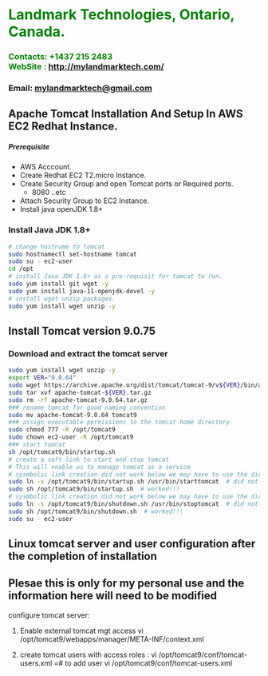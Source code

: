 #  **<span style="color:green">Landmark Technologies, Ontario, Canada.</span>**
### **<span style="color:green">Contacts: +1437 215 2483<br> WebSite : <http://mylandmarktech.com/></span>**
### **Email: mylandmarktech@gmail.com**

## Apache Tomcat Installation And Setup In AWS EC2 Redhat Instance.
##### Prerequisite
+ AWS Acccount.
+ Create Redhat EC2 T2.micro Instance.
+ Create Security Group and open Tomcat ports or Required ports.
   + 8080 ..etc
+ Attach Security Group to EC2 Instance.
+ Install java openJDK 1.8+

### Install Java JDK 1.8+ 

``` sh
# change hostname to tomcat
sudo hostnamectl set-hostname tomcat
sudo su - ec2-user
cd /opt 
# install Java JDK 1.8+ as a pre-requisit for tomcat to run.
sudo yum install git wget -y
sudo yum install java-11-openjdk-devel -y
# install wget unzip packages.
sudo yum install wget unzip -y
```
## Install Tomcat version 9.0.75
### Download and extract the tomcat server
``` sh
sudo yum install wget unzip -y
export VER="9.0.64"
sudo wget https://archive.apache.org/dist/tomcat/tomcat-9/v${VER}/bin/apache-tomcat-${VER}.tar.gz
sudo tar xvf apache-tomcat-${VER}.tar.gz 
sudo rm -rf apache-tomcat-9.0.64.tar.gz
### rename tomcat for good naming convention
sudo mv apache-tomcat-9.0.64 tomcat9  
### assign executable permissions to the tomcat home directory
sudo chmod 777 -R /opt/tomcat9
sudo chown ec2-user -R /opt/tomcat9
### start tomcat
sh /opt/tomcat9/bin/startup.sh
# create a soft link to start and stop tomcat
# This will enable us to manage tomcat as a service
# sysmbolic link creation did not work below we may have to use the direct absolute path to perform service
sudo ln -s /opt/tomcat9/bin/startup.sh /usr/bin/starttomcat  # did not work
sudo sh /opt/tomcat9/bin/startup.sh  # worked!!!
# sysmbolic link creation did not work below we may have to use the direct absolute path to perform service
sudo ln -s /opt/tomcat9/bin/shutdown.sh /usr/bin/stoptomcat  # did not work
sudo sh /opt/tomcat9/bin/shutdown.sh  # worked!!!
sudo su - ec2-user
```
## Linux tomcat server and user configuration after the completion of installation  
## Plesae this is only for my personal use and the information here will need to be modified 

configure tomcat server:
 1.  Enable external tomcat mgt access
  vi /opt/tomcat9/webapps/manager/META-INF/context.xml


 <Valve className="org.apache.catalina.valves.RemoteAddrValve"
   allow="127\.\d+\.\d+\.\d+|::1|0:0:0:0:0:0:0:1" />

<!--
 <Valve className="org.apache.catalina.valves.RemoteAddrValve"
    allow="127\.\d+\.\d+\.\d+|::1|0:0:0:0:0:0:0:1" />
--> 


2. create tomcat users with access roles  :
vi /opt/tomcat9/conf/tomcat-users.xml  =# to add user
vi /opt/tomcat9/conf/tomcat-users.xml

<user username="landmark" password="admin123" roles="manager-gui,admin-gui,manager-script"/>
<user username="simon" password="admin123" roles="admin-gui"/> 

